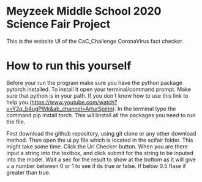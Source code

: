 # Meyzeek Middle School 2020 Science Fair Project

This is the website UI of the CaC_Challenge CoronaVirus fact checker.




# How to run this yourself

Before your run the program make sure you have the python package pytorch installed. To install it open your terminal/command prompt. Make sure that python is in your path. If you don't know how to use this link to help you.(https://www.youtube.com/watch?v=Y2q_b4ugPWk&ab_channel=ArturSpirin). In the terminal type the command pip install torch. This wil linstall all the packages you need to run the file.


First download the github repository, using git clone or any other download method. Then open the ui.py file which is located in the scifair folder. This might take some time. Click the Url Checker button. When you are there input a string into the textbox, and click submit for the string to be inputed into the model. Wait a sec for the result to show at the bottom as it will give u a number between 0 or 1 to see if its true or false. If below 0.5 flase if greater than true.
